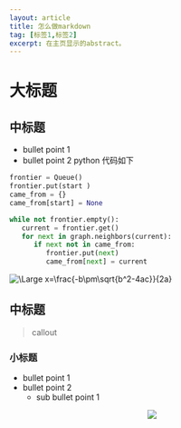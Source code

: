 ```yaml
---
layout: article
title: 怎么做markdown
tag: [标签1,标签2]
excerpt: 在主页显示的abstract。
---
```


# 大标题
## 中标题
- bullet point 1
- bullet point 2
python 代码如下

```python
frontier = Queue()
frontier.put(start )
came_from = {}
came_from[start] = None

while not frontier.empty():
   current = frontier.get()
   for next in graph.neighbors(current):
      if next not in came_from:
         frontier.put(next)
         came_from[next] = current

```

![\Large x=\frac{-b\pm\sqrt{b^2-4ac}}{2a}](https://latex.codecogs.com/svg.latex?\Large&space;x=\frac{-b\pm\sqrt{b^2-4ac}}{2a})

## 中标题
> callout

### 小标题
- bullet point 1
- bullet point 2 
  - sub bullet point 1

<div style="text-align: center"><img src="https://cdn.jsdelivr.net/gh/Mronne/MarkDownImg/img/20200429100953.png"/></div>

